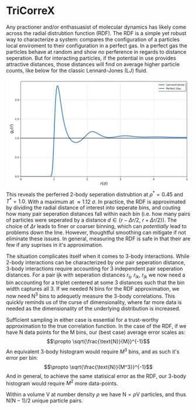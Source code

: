 # TriCorreX
Any practioner and/or enthasuasist of molecular dynamics has likely come across the radial distrubtion function (RDF). The RDF is a simple yet robust way to characterize a system: compares the configuration of a particles local enviroment to their configuration in a perfect gas. In a perfect gas the particles behave at random and show no perference in regards to distance seperation. But for interacting particles, if the potential in use provides attractive distances, those distances will find on average higher particle counts, like below for the classic Lennard-Jones (LJ) fluid. 

![Pair Analysis](images/rdf.png "Pair Analysis Diagram")
This reveals the perferred 2-body seperation distrubtion at $\rho^{*}=0.45$ and $T^{ *}=1.0$. With a maximum at $\approx 1.12 \ \sigma$. In practice, the RDF is approximated by dividing the radial distance of interest into seperate bins, and couting how many pair seperation distances fall within each bin (i.e. how many pairs of particles were seperated by a distance $d \in \lbrace r-\Delta r / 2, \ r+\Delta r / 2 \rbrace$). The choice of $\Delta r$ leads to finer or coarser binning, which can *potentially* lead to problems down the line. However, thoughtful smoothing can mitigate if not eliminate these issues. In general, measuring the RDF is safe in that their are few if any suprises in it's approximation.  

The situation complicates itself when it comes to 3-body interactions. While 2-body interactions can be characterized by *one* pair seperation distance, 3-body interactions require accounting for 3 independent pair seperation distances. For a pair ijk with seperation distances $r_{\text{ij}}$, $r_{\text{ik}}$, $r_{\text{jk}}$ we now need a bin accounting for a triplet centered at some 3 distances such that the bin width captures all 3. If we needed N bins for the RDF approximation, we now need $\text{N}^3$ bins to adequetly measure the 3-body correlations. This quickly reminds us of the curse of dimensionality, where far more data is needed as the dimensionality of the underlying distribution is increased. 

Sufficient sampling in either case is essential for a trust-worthy approximation to the true correlation function. In the case of the RDF, if we have N data points for the M bins, our (best case) average error scales as: 
$$\propto \sqrt{\frac{\text{N}}{M}}^{-1}$$
An equivalent 3-body histogram would require $M^3$ bins, and as such it's error per bin:
$$\propto \sqrt{\frac{\text{N}}{M^3}}^{-1}$$
And in general, to achieve the same statisical error as the RDF, our 3-body histogram would require $M^2$ more data-points.  


Within a volume V at number density $\rho$ we have $\text{N}=\rho \text{V}$ particles, and thus $\text{N}(\text{N}-1)/2$ unique particle pairs. 


